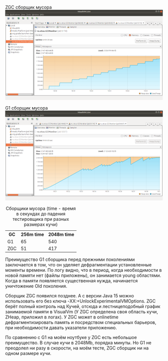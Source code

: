 ZGC сборщик мусора
![img](./ZGC-2048.png)

G1 сборщик мусора
![img](./G1-2048.png)

<table>
<caption>Сборщики мусора (time - время в секундах до падения тестировщика при разных размерах кучи)</caption>
<tr><th>GC</th><th>256m time</th><th>2048m time</th></tr>
<tr><td>G1</td><td>65</td><td>540</td></tr>
<tr><td>ZGC</td><td>51</td><td>417</td></tr>
</table>

Преимущество G1 сборщика перед прежними поколениями заключается в том, что он уделяет дефрагментации установленные моменты времени.
По логу видно, что в период, когда необходимости в новой памяти нет (файлы приложены), он занимается young областями. Когда в памяти появляется существенная нужда, начинается уничтожение Old поколения.

Сборщик ZGC появился позднее. А с версии Java 15 можно использовать его без ключа -XX:+UnlockExperimentalVMOptions.
ZGC берёт полный контроль над Кучей, отсюда и лестницеподобный график занимаемой памяти в VisualVm (У ZGC определена своя область кучи, ZHeap, приложил в логах). У ZGC может в onlinetime дефрагментизировать память и посредством специальных барьеров, при необходимости давать указатели приложению.

По сравнению с G1 на моём ноутбуке у ZGC есть небольшое преимущество. В случае кучи в 2048Mb, порядка минуты. Но G1 не преодолел ни разу в скорости, на моём тесте, ZGC сборщик ни на одном размере кучи.